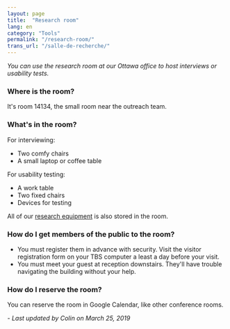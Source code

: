 ```yaml
---
layout: page
title:  "Research room"
lang: en
category: "Tools"
permalink: "/research-room/"
trans_url: "/salle-de-recherche/"
---
```


*You can use the research room at our Ottawa office to host interviews or usability tests.*

### Where is the room?
It's room 14134, the small room near the outreach team.

### What's in the room?
For interviewing:
 - Two comfy chairs
 - A small laptop or coffee table

For usability testing:
 - A work table
 - Two fixed chairs
 - Devices for testing

All of our [research equipment]({{site.baseurl}}/research-kit) is also stored in the room.

### How do I get members of the public to the room?
- You must register them in advance with security. Visit the visitor registration form on your TBS computer a least a day before your visit.
- You must meet your guest at reception downstairs. They'll have trouble navigating the building without your help.

### How do I reserve the room?
You can reserve the room in Google Calendar, like other conference rooms.



_- Last updated by Colin on March 25, 2019_
